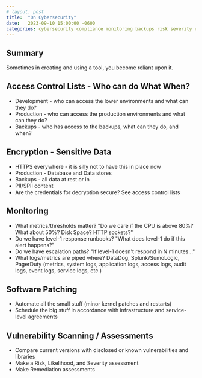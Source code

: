```yaml
---
# layout: post
title:  "On Cybersecurity"
date:   2023-09-10 15:00:00 -0600
categories: cybersecurity compliance monitoring backups risk severity encryption
---
```

## Summary
Sometimes in creating and using a tool, you become reliant upon it.

## Access Control Lists - Who can do What When?
* Development - who can access the lower environments and what can they do?
* Production - who can access the production environments and what can they do?
* Backups - who has access to the backups, what can they do, and when?

## Encryption - Sensitive Data
* HTTPS everywhere - it is silly not to have this in place now
* Production - Database and Data stores
* Backups - all data at rest or in 
* PII/SPII content
* Are the credentials for decryption secure? See access control lists

## Monitoring
* What metrics/thresholds matter? "Do we care if the CPU is above 80%? What about 50%? Disk Space? HTTP sockets?"
* Do we have level-1 response runbooks? "What does level-1 do if this alert happens?"
* Do we have escalation paths? "If level-1 doesn't respond in N minutes..."
* What logs/metrics are piped where? DataDog, Splunk/SumoLogic, PagerDuty (metrics, system logs, application logs, access logs, audit logs, event logs, service logs, etc.)

## Software Patching
* Automate all the small stuff (minor kernel patches and restarts)
* Schedule the big stuff in accordance with infrastructure and service-level agreements

## Vulnerability Scanning / Assessments
* Compare current versions with disclosed or known vulnerabilities and libraries
* Make a Risk, Likelihood, and Severity assessment
* Make Remediation assessments